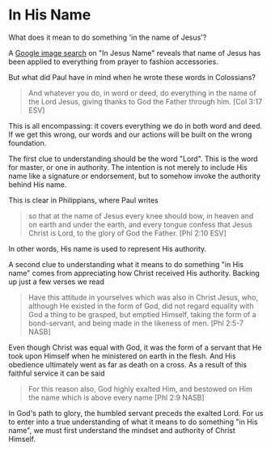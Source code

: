 In His Name
===========

What does it mean to do something 'in the name of Jesus'?

A [Google image search][1] on "In Jesus Name" reveals that name of Jesus has been applied to everything from prayer to fashion accessories.

But what did Paul have in mind when he wrote these words in Colossians?

> And whatever you do, in word or deed, do everything in the name of the Lord Jesus, giving thanks to God the Father through him. [Col 3:17 ESV]

This is all encompassing: it covers everything we do in both word and deed. If we get this wrong, our words and our actions will be built on the wrong foundation.

The first clue to understanding should be the word "Lord". This is the word for master, or one in authority. The intention is not merely to include His name like a signature or endorsement, but to somehow invoke the authority behind His name.

This is clear in Philippians, where Paul writes

> so that at the name of Jesus every knee should bow, in heaven and on earth and under the earth,
> and every tongue confess that Jesus Christ is Lord, to the glory of God the Father. [Phl 2:10 ESV]

In other words, His name is used to represent His authority.

A second clue to understanding what it means to do something "in His name" comes from appreciating how Christ received His authority. Backing up just a few verses we read

> Have this attitude in yourselves which was also in Christ Jesus,
> who, although He existed in the form of God, did not regard equality with God a thing to be grasped,
> but emptied Himself, taking the form of a bond-servant, and being made in the likeness of men. [Phl 2:5-7 NASB]

Even though Christ was equal with God, it was the form of a servant that He took upon Himself when he ministered on earth in the flesh. And His obedience ultimately went as far as death on a cross. As a result of this faithful service it can be said

> For this reason also, God highly exalted Him, and bestowed on Him the name which is above every name [Phl 2:9 NASB]

In God's path to glory, the humbled servant preceds the exalted Lord. For us to enter into a true understanding of what it means to do something "in His name", we must first understand the mindset and authority of Christ Himself.

[1]: https://www.google.ca/search?q=in+jesus+name&tbm=isch
